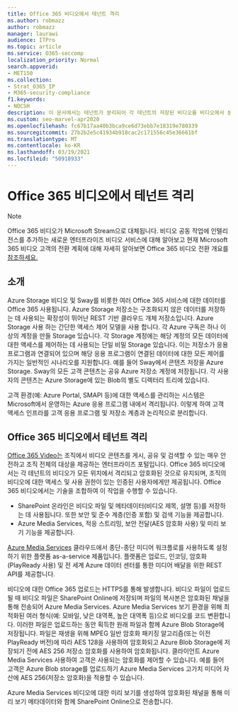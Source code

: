 ```yaml
---
title: Office 365 비디오에서 테넌트 격리
ms.author: robmazz
author: robmazz
manager: laurawi
audience: ITPro
ms.topic: article
ms.service: O365-seccomp
localization_priority: Normal
search.appverid:
- MET150
ms.collection:
- Strat_O365_IP
- M365-security-compliance
f1.keywords:
- NOCSH
description: 이 문서에서는 테넌트가 분리되어 각 테넌트의 저장된 비디오를 비디오에서 분리된 Office 365 있습니다.
ms.custom: seo-marvel-apr2020
ms.openlocfilehash: fc67b17aa40b3bca9ce6d73ebb7e18319e780339
ms.sourcegitcommit: 27b2b2e5c41934b918cac2c171556c45e36661bf
ms.translationtype: MT
ms.contentlocale: ko-KR
ms.lasthandoff: 03/19/2021
ms.locfileid: "50918933"
---
```

# <a name="tenant-isolation-in-office-365-video"></a>Office 365 비디오에서 테넌트 격리

> [!NOTE]
> Office 365 비디오가 Microsoft Stream으로 대체됩니다. 비디오 공동 작업에 인텔리전스를 추가하는 새로운 엔터프라이즈 비디오 서비스에 대해 알아보고 현재 Microsoft 365 비디오 고객의 전환 계획에 대해 자세히 알아보면 Office 365 비디오 전환 개요를 [참조하세요.](/stream/migrate-from-office-365)

## <a name="introduction"></a>소개

Azure Storage 비디오 및 Sway를 비롯한 여러 Office 365 서비스에 대한 데이터를 Office 365 사용됩니다. Azure Storage 저장소는 구조화되지 않은 데이터를 저장하는 데 사용되는 확장성이 뛰어난 REST 기반 클라우드 개체 저장소입니다. Azure Storage 사용 하는 간단한 액세스 제어 모델을 사용 합니다. 각 Azure 구독은 하나 이상의 계정을 만들 Storage 있습니다. 각 Storage 계정에는 해당 계정의 모든 데이터에 대한 액세스를 제어하는 데 사용되는 단일 비밀 Storage 있습니다. 이는 저장소가 응용 프로그램과 연결되어 있으며 해당 응용 프로그램이 연결된 데이터에 대한 모든 제어를 가지는 일반적인 시나리오를 지원합니다. 예를 들어 Sway에서 콘텐츠 저장을 Azure Storage. Sway의 모든 고객 콘텐츠는 공유 Azure 저장소 계정에 저장됩니다. 각 사용자의 콘텐츠는 Azure Storage에 있는 Blob의 별도 디렉터리 트리에 있습니다.

고객 환경(예: Azure Portal, SMAPI 등)에 대한 액세스를 관리하는 시스템은 Microsoft에서 운영하는 Azure 응용 프로그램 내에서 격리됩니다. 이렇게 하여 고객 액세스 인프라를 고객 응용 프로그램 및 저장소 계층과 논리적으로 분리합니다.

## <a name="tenant-isolation-in-office-365-video"></a>Office 365 비디오에서 테넌트 격리

[Office 365 Video는](https://support.office.com/article/Meet-Office-365-Video-ca1cc1a9-a615-46e1-b6a3-40dbd99939a6) 조직에서 비디오 콘텐츠를 게시, 공유 및 검색할 수 있는 매우 안전하고 조직 전체의 대상을 제공하는 엔터프라이즈 포털입니다. Office 365 비디오에서는 각 테넌트의 비디오가 모든 위치에서 격리되고 암호화된 것으로 유지되며, 조직의 비디오에 대한 액세스 및 사용 권한이 있는 인증된 사용자에게만 제공됩니다. Office 365 비디오에서는 기술을 조합하여 이 작업을 수행할 수 있습니다.

- SharePoint 온라인은 비디오 파일 및 메타데이터(비디오 제목, 설명 등)를 저장하는 데 사용됩니다. 또한 보안 및 준수 계층(인증 포함) 및 검색 기능을 제공합니다.
- Azure Media Services, 적응 스트리밍, 보안 전달(AES 암호화 사용) 및 미리 보기 기능을 제공합니다.

[Azure Media Services](https://azure.microsoft.com/services/media-services/) 클라우드에서 종단-종단 미디어 워크플로를 사용하도록 설정하기 위한 플랫폼 as-a-service 제품입니다. 플랫폼은 업로드, 인코딩, 암호화(PlayReady 사용) 및 전 세계 Azure 데이터 센터를 통한 미디어 배달을 위한 REST API를 제공합니다.

비디오에 대한 Office 365 업로드는 HTTPS를 통해 발생합니다. 비디오 파일이 업로드될 때 비디오 파일은 SharePoint Online에 저장되며 파일의 복사본은 암호화된 채널을 통해 전송되어 Azure Media Services. Azure Media Services 보기 환경을 위해 최적화된 여러 형식(예: 모바일, 낮은 대역폭, 높은 대역폭 등)으로 비디오를 코드 변환합니다. 이러한 파일은 업로드하는 동안 획득한 원래 파일과 함께 Azure Blob Storage에 저장됩니다. 파일은 재생을 위해 MPEG 일반 암호화 패키징 알고리즘(또는 이전 PlayReady 버전)에 따라 AES 128을 사용하여 암호화되고 Azure Blob Storage에 저장되기 전에 AES 256 저장소 암호화를 사용하여 암호화됩니다. 클라이언트 Azure Media Services 사용하여 고객은 사용되는 암호화를 제어할 수 있습니다. 예를 들어 고객은 Azure Blob storage를 업로드하기 Azure Media Services 고가치 미디어 자산에 AES 256(저장소 암호화)을 적용할 수 있습니다.

Azure Media Services 비디오에 대한 미리 보기를 생성하여 암호화된 채널을 통해 미리 보기 메타데이터와 함께 SharePoint Online으로 전송합니다.